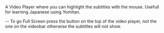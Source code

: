 A Video Player where you can highlight the subtitles with the mouse. Usefull for learning Japanese using Yomitan.

-- To go Full Screen press the button on the top of the video player, not the one on the videobar otherwise the subtitles will not show.
